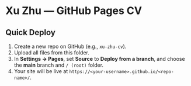 # Xu Zhu — GitHub Pages CV

## Quick Deploy
1. Create a new repo on GitHub (e.g., `xu-zhu-cv`).
2. Upload all files from this folder.
3. In **Settings → Pages**, set **Source** to **Deploy from a branch**, and choose the **main** branch and `/ (root)` folder.
4. Your site will be live at `https://<your-username>.github.io/<repo-name>/`.

